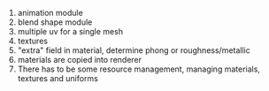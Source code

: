 1. animation module
2. blend shape module
3. multiple uv for a single mesh
4. textures
5. "extra" field in material, determine phong or roughness/metallic
6. materials are copied into renderer
7. There has to be some resource management, managing materials, textures and uniforms
